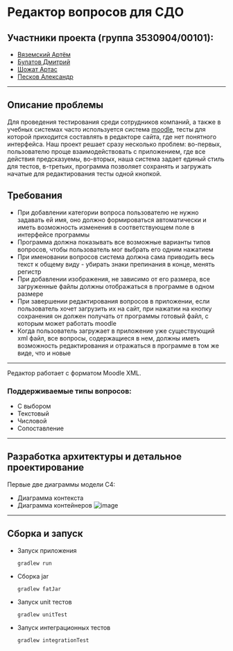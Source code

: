 # Редактор вопросов для СДО

## Участники проекта (группа 3530904/00101):
- [Вяземский Артём](https://github.com/artem-vyazemskiy)
- [Булатов Дмитрий](https://github.com/debugggger)
- [Шожат Артас](https://github.com/ByZeWay)
- [Песков Александр](https://github.com/aosandy)

---
## Описание проблемы
Для проведения тестирования среди сотрудников компаний, а также в учебных системах часто используется система [moodle](https://moodle.org/), тесты для которой приходится составлять в редакторе сайта, где нет понятного интерфейса. Наш проект решает сразу несколько проблем: во-первых, пользователю проще взаимодействовать с приложением, где все действия предсказуемы, во-вторых, наша система задает единый стиль для тестов, в-третьих, программа позволяет сохранять и загружать начатые для редактирования тесты одной кнопкой.
## Требования
- При добавлении категории вопроса пользователю не нужно задавать ей имя, оно должно формироваться автоматически и иметь возможность изменения в соответствующем поле в интерфейсе программы
- Программа должна показывать все возможные варианты типов вопросов, чтобы пользователь мог выбрать его одним нажатием
- При именовании вопросов система должна сама приводить весь текст к общему виду - убирать знаки препинания в конце, менять регистр
- При добавлении изображения, не зависимо от его размера, все загруженные файлы должны отображаться в программе в одном размере
- При завершении редактирования вопросов в приложении, если пользователь хочет загрузить их на сайт, при нажатии на кнопку сохранения он должен получать от программы готовый файл, с которым может работать moodle
- Когда пользователь загружает в приложение уже существующий xml файл, все вопросы, содержащиеся в нем, должны иметь возможность редактирования и отражаться в программе в том же виде, что и новые
---
Редактор работает с форматом Moodle XML.
### Поддерживаемые типы вопросов:
- С выбором
- Текстовый
- Числовой
- Сопоставление
---
## Разработка архитектуры и детальное проектирование
Первые две диаграммы модели C4: 
- Диаграмма контекста
- Диаграмма контейнеров
![image](https://user-images.githubusercontent.com/77978995/202766048-c7f3d7ab-83ae-4ada-929b-597805a6ad5c.png)
---
## Сборка и запуск
- Запуск приложения
  ```
  gradlew run
  ```
- Сборка jar
  ```
  gradlew fatJar
  ```
- Запуск unit тестов
  ```
  gradlew unitTest
  ```
- Запуск интеграционных тестов
  ```
  gradlew integrationTest
  ```
